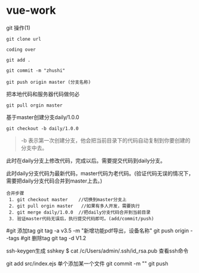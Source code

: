 # vue-work

git 操作(1)
	
	git clone url
	
	coding over 
	
	git add .
	
	git commit -m "zhushi"
	
	git push origin master (分支名称)
	

把本地代码和服务器代码做何必

	git pull orgin master
	
基于master创建分支daily/1.0.0

	git checkout -b daily/1.0.0
	
> -b 表示第一次创建分支，他会把当前目录下的代码自动复制到你要创建的分支中去。

此时在daily分支上修改代码，完成以后。需要提交代码到daily分支。

此时daily分支代码为最新代码，master代码为老代码。(验证代码无误的情况下，需要把daily分支代码合并到master上去。)
	
	合并步骤
	 1. git checkout master    //切换到master分支上
	 2. git pull orgin master   //如果有多人开发，需要执行  
	 2. git merge daily/1.0.0  //把daily分支代码合并到当前目录
	 3. 验证master代码无误后，执行提交代码即可。(add/commit/push)
	 
#git 添加tag 
git tag -a v3.5 -m "新增功能pdf导出，设备名称"
git push origin --tags
#git 删除tag
git tag -d V1.2 

ssh-keygen生成 sshkey
$ cat /c/Users/admin/.ssh/id_rsa.pub 查看ssh命令

git add src/index.ejs 单个添加某一个文件
git commit -m ""
git push
